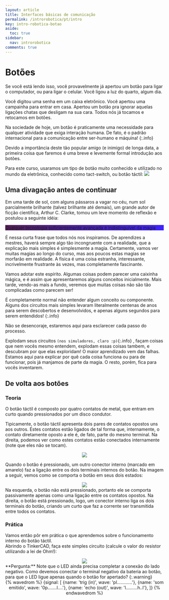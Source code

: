 ```yaml
---
layout: article
title: Interfaces básicas de comunicação
permalink: /introrobotica/pt/intro
key: intro-robotica-botao
aside:
  toc: true
sidebar:
  nav: introrobotica
comments: true
---
```

# Botões

Se você está lendo isso, você provavelmente já apertou um botão para ligar o computador, ou para ligar o celular. Você ligou a luz do quarto, algum dia.

Você digitou uma senha em um caixa eletrônico. Você apertou uma campainha para entrar em casa. Apertou um botão pra ignorar aquelas ligações chatas que desligam na sua cara. Todos nós já tocamos e retocamos em botões.

Na sociedade de hoje, um botão é praticamente uma necessidade para qualquer atividade que exiga interação humana. De fato, é o padrão internacional para a comunicação entre ser-humano e máquina!
{:.info}

Devido a importância deste tão popular amigo (e inimigo) de longa data, a primeira coisa que faremos é uma breve e levemente formal introdução aos botões.

Para este curso, usaramos um tipo de botão muito conhecido e utilizado no mundo da eletrônica, conhecido como tact-switch, ou botão táctil: <img class="image image--xs" src="https://i.imgur.com/JrGoJKK.jpg"/>

## Uma divagação antes de continuar

Em uma tarde de sol, com alguns pássaros a vagar no céu, num sol parcialmente brilhante (talvez brilhante até demais), um grande autor de ficção científica, Arthur C. Clarke, tomou um leve momento de reflexão e postulou a seguinte idéia:

<style>
  .hero-example--linear-gradient {
    background-image: linear-gradient(135deg, rgba(61,0,61,0.88) , rgba(30,0,255,0.86)), url("https://i.imgur.com/m90huMV.jpg?1");
  }
</style>

<div class="hero hero--center hero--dark hero-example--linear-gradient">
  <div class="hero__content">
    <p>Qualquer tecnologia suficientemente avançada é indistinguível da magia</p>
  </div>
</div>

É nessa curta frase que todos nós nos inspiramos. De aprendizes a mestres, haverá sempre algo tão incongruente com a realidade, que a explicação mais simples é simplesmente a magia. Certamente, vamos ver muitas magias ao longo do curso, mas aos poucos estas magias se morfarão em realidade. A física é uma coisa estranha, interessante, incrivelmente frustrante às vezes, mas completamente fascinante.

Vamos adotar este espírito. Algumas coisas podem parecer uma caixinha mágica, e é assim que apresentaremos alguns conceitos inicialmente. Mais tarde, vendo-as mais a fundo, veremos que muitas coisas não são tão complicadas como parecem ser!

É completamente normal não entender algum conceito ou componente. Alguns dos circuitos mais simples levaram literalmente centenas de anos para serem descobertos e desenvolvidos, e apenas alguns segundos para serem entendidos!
{:.info}

Não se desencoraje, estaremos aqui para esclarecer cada passo do processo.

Explodam seus circuitos `(nos simuladores, claro :p)`{:.info} , façam coisas que nem vocês mesmo entendem, explodam essas coisas tambem, e descubram por que elas exploridam! O maior aprendizado vem das falhas. Estamos aqui para explicar por quê cada coisa funciona ou para de funcionar, pois já manjamos de parte da magia. O resto, porém, fica para vocês inventarem.

## De volta aos botões
### Teoria

O botão táctil é composto por quatro contatos de metal, que entram em curto quando pressionados por um disco condutor.

Tipicamente, o botão táctil apresenta dois pares de contatos opostos uns aos outros. Estes contatos estão ligados de tal forma que, internamente, o contato diretamente oposto a ele é, de fato, parte do mesmo terminal. Na direita, podemos ver como estes contatos estão conectados internamente (note que eles não se tocam).
<div align="center"><img class="image image--xl" src="https://i.imgur.com/ppox02A.png"/></div>

Quando o botão é pressionado, um outro conector interno (marcado em amarelo) faz a ligação entre os dois terminais internos do botão. Na imagem a seguir, vemos como se comporta o botão em seus dois estados:
<div align="center"><img class="image image--xl" src="https://i.imgur.com/uiySbUd.png"/></div>
Na esquerda, o botão não está pressionado, portanto ele se comporta passivamente apenas como uma ligação entre os contatos opostos.  
Na direita, o botão está pressionado, logo, um conector interno liga os dois terminais do botão, criando um curto que faz a corrente ser transmitida entre todos os contatos.

### Prática

Vamos então pôr em prática o que aprendemos sobre o funcionamento interno do botão táctil.  
Abrindo o TinkerCAD, faça este simples circuito (calcule o valor do resistor utilizando a lei de Ohm!):
<div align="center"><img class="image image--xl" src="https://i.imgur.com/ngTCs5E.png"/></div>
**Pergunta:**  
Note que o LED ainda precisa completar a conexão do lado negativo.  
Como devemos conectar o terminal negativo da bateria ao botão, para que o LED ligue apenas quando o botão for apertado?
{:.warning}

<div style='overflow-x: auto; overflow-y: hidden;' align="center">
{% wavedrom %}
{signal: [
  {name: 'trig (in)', wave: 'pl............'},
  {name: 'som emitido', wave: '0p.......l....'},
  {name: 'echo (out)', wave: 'l.........h..l'},  
]}
{% endwavedrom %}
</div>
